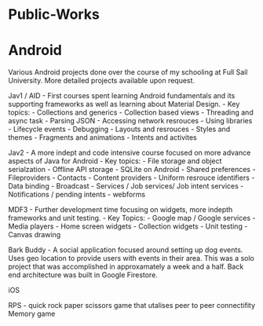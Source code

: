 # Public-Works
# Android

Various Android projects done over the course of my schooling at Full Sail University. More detailed projects available upon request. 

Jav1 / AID
    - First courses spent learning Android fundamentals and its supporting frameworks as well as learning about Material Design.
    - Key topics:
        - Collections and generics
        - Collection based views
        - Threading and async task
        - Parsing JSON
        - Accessing network resrouces
        - Using libraries
        - Lifecycle events
        - Debugging
        - Layouts and resrouces
        - Styles and themes
        - Fragments and animations
        - Intents and activites
    
Jav2
    - A more indept and code intensive course focused on more advance aspects of Java for Android
    - Key topics:
        - File storage and object serialzation
        - Offline API storage
        - SQLite on Android
        - Shared preferences
        - Fileproviders
        - Contacts
        - Content providers
        - Uniform resrouce identifiers
        - Data binding
        - Broadcast
        - Services / Job services/ Job intent services
        - Notifications / pending intents
        - webforms 
        
MDF3
    - Further development time focusing on widgets,  more indepth frameworks and unit testing.
    - Key Topics:
        - Google map / Google services
        - Media players
        - Home screen widgets
        - Collection widgets
        - Unit testing
        - Canvas drawing
        
Bark Buddy
    - A social application focused around setting up dog events. Uses geo location to provide users with events in their area. This was a solo project that was accomplished in approxamately a week and a half. Back end architecture was built in Google Firestore. 

iOS

RPS 
    - quick rock paper scissors game that utalises peer to peer connectifity
Memory game
